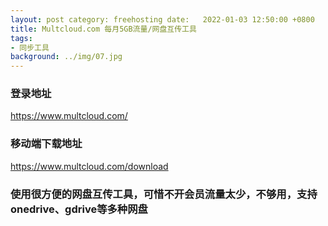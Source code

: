 ```yaml
---
layout: post category: freehosting date:   2022-01-03 12:50:00 +0800
title: Multcloud.com 每月5GB流量/网盘互传工具
tags:
- 同步工具
background: ../img/07.jpg
---
```



### 登录地址<br>
https://www.multcloud.com/

### 移动端下载地址<br>
https://www.multcloud.com/download

### 使用很方便的网盘互传工具，可惜不开会员流量太少，不够用，支持onedrive、gdrive等多种网盘<br>

